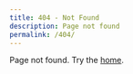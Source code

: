 ```yaml
---
title: 404 - Not Found
description: Page not found
permalink: /404/
---
```

Page not found. Try the [home](/).
